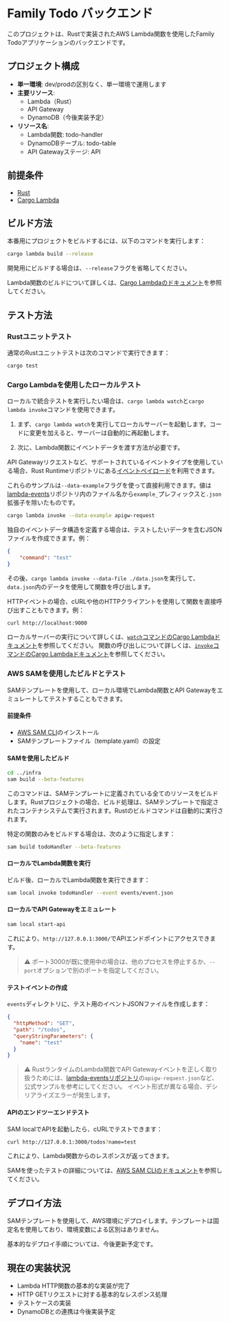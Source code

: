 # Family Todo バックエンド

このプロジェクトは、Rustで実装されたAWS Lambda関数を使用したFamily Todoアプリケーションのバックエンドです。

## プロジェクト構成

- **単一環境**: dev/prodの区別なく、単一環境で運用します
- **主要リソース**: 
  - Lambda（Rust）
  - API Gateway
  - DynamoDB（今後実装予定）
- **リソース名**:
  - Lambda関数: todo-handler
  - DynamoDBテーブル: todo-table
  - API Gatewayステージ: API

## 前提条件

- [Rust](https://www.rust-lang.org/tools/install)
- [Cargo Lambda](https://www.cargo-lambda.info/guide/installation.html)

## ビルド方法

本番用にプロジェクトをビルドするには、以下のコマンドを実行します：

```bash
cargo lambda build --release
```

開発用にビルドする場合は、`--release`フラグを省略してください。

Lambda関数のビルドについて詳しくは、[Cargo Lambdaのドキュメント](https://www.cargo-lambda.info/commands/build.html)を参照してください。

## テスト方法

### Rustユニットテスト

通常のRustユニットテストは次のコマンドで実行できます：

```bash
cargo test
```

### Cargo Lambdaを使用したローカルテスト

ローカルで統合テストを実行したい場合は、`cargo lambda watch`と`cargo lambda invoke`コマンドを使用できます。

1. まず、`cargo lambda watch`を実行してローカルサーバーを起動します。コードに変更を加えると、サーバーは自動的に再起動します。

2. 次に、Lambda関数にイベントデータを渡す方法が必要です。

API Gatewayリクエストなど、サポートされているイベントタイプを使用している場合、Rust Runtimeリポジトリにある[イベントペイロード](https://github.com/awslabs/aws-lambda-rust-runtime/tree/main/lambda-events/src/fixtures)を利用できます。

これらのサンプルは`--data-example`フラグを使って直接利用できます。値は[lambda-events](https://github.com/awslabs/aws-lambda-rust-runtime/tree/main/lambda-events/src/fixtures)リポジトリ内のファイル名から`example_`プレフィックスと`.json`拡張子を除いたものです。

```bash
cargo lambda invoke --data-example apigw-request
```

独自のイベントデータ構造を定義する場合は、テストしたいデータを含むJSONファイルを作成できます。例：

```json
{
    "command": "test"
}
```

その後、`cargo lambda invoke --data-file ./data.json`を実行して、`data.json`内のデータを使用して関数を呼び出します。

HTTPイベントの場合、cURLや他のHTTPクライアントを使用して関数を直接呼び出すこともできます。例：

```bash
curl http://localhost:9000
```

ローカルサーバーの実行について詳しくは、[`watch`コマンドのCargo Lambdaドキュメント](https://www.cargo-lambda.info/commands/watch.html)を参照してください。
関数の呼び出しについて詳しくは、[`invoke`コマンドのCargo Lambdaドキュメント](https://www.cargo-lambda.info/commands/invoke.html)を参照してください。

### AWS SAMを使用したビルドとテスト

SAMテンプレートを使用して、ローカル環境でLambda関数とAPI Gatewayをエミュレートしてテストすることもできます。

#### 前提条件

- [AWS SAM CLI](https://docs.aws.amazon.com/serverless-application-model/latest/developerguide/serverless-sam-cli-install.html)のインストール
- SAMテンプレートファイル（template.yaml）の設定

#### SAMを使用したビルド

```bash
cd ../infra
sam build --beta-features
```

このコマンドは、SAMテンプレートに定義されている全てのリソースをビルドします。Rustプロジェクトの場合、ビルド処理は、SAMテンプレートで指定されたコンテナシステムで実行されます。Rustのビルドコマンドは自動的に実行されます。

特定の関数のみをビルドする場合は、次のように指定します：

```bash
sam build todoHandler --beta-features
```

#### ローカルでLambda関数を実行

ビルド後、ローカルでLambda関数を実行できます：

```bash
sam local invoke todoHandler --event events/event.json
```

#### ローカルでAPI Gatewayをエミュレート

```bash
sam local start-api
```

これにより、`http://127.0.0.1:3000/`でAPIエンドポイントにアクセスできます。

> ⚠️ ポート3000が既に使用中の場合は、他のプロセスを停止するか、`--port`オプションで別のポートを指定してください。

#### テストイベントの作成

`events`ディレクトリに、テスト用のイベントJSONファイルを作成します：

```json
{
  "httpMethod": "GET",
  "path": "/todos",
  "queryStringParameters": {
    "name": "test"
  }
}
```

> ⚠️ RustランタイムのLambda関数でAPI Gatewayイベントを正しく取り扱うためには、[lambda-eventsリポジトリ](https://github.com/awslabs/aws-lambda-rust-runtime/tree/main/lambda-events/src/fixtures)の`apigw-request.json`など、公式サンプルを参考にしてください。
> イベント形式が異なる場合、デシリアライズエラーが発生します。

#### APIのエンドツーエンドテスト

SAM localでAPIを起動したら、cURLでテストできます：

```bash
curl http://127.0.0.1:3000/todos?name=test
```

これにより、Lambda関数からのレスポンスが返ってきます。

SAMを使ったテストの詳細については、[AWS SAM CLIのドキュメント](https://docs.aws.amazon.com/serverless-application-model/latest/developerguide/serverless-sam-cli-using-debugging.html)を参照してください。

## デプロイ方法

SAMテンプレートを使用して、AWS環境にデプロイします。テンプレートは固定名を使用しており、環境変数による区別はありません。

基本的なデプロイ手順については、今後更新予定です。

## 現在の実装状況

- Lambda HTTP関数の基本的な実装が完了
- HTTP GETリクエストに対する基本的なレスポンス処理
- テストケースの実装
- DynamoDBとの連携は今後実装予定
